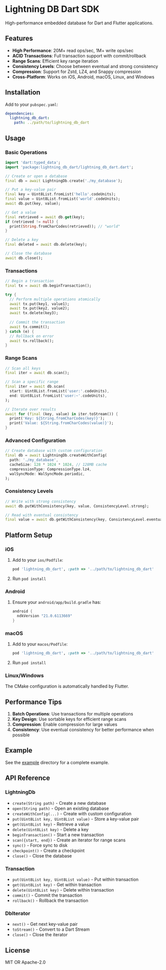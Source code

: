 # Lightning DB Dart SDK

High-performance embedded database for Dart and Flutter applications.

## Features

- **High Performance**: 20M+ read ops/sec, 1M+ write ops/sec
- **ACID Transactions**: Full transaction support with commit/rollback
- **Range Scans**: Efficient key range iteration
- **Consistency Levels**: Choose between eventual and strong consistency
- **Compression**: Support for Zstd, LZ4, and Snappy compression
- **Cross-Platform**: Works on iOS, Android, macOS, Linux, and Windows

## Installation

Add to your `pubspec.yaml`:

```yaml
dependencies:
  lightning_db_dart:
    path: ../path/to/lightning_db_dart
```

## Usage

### Basic Operations

```dart
import 'dart:typed_data';
import 'package:lightning_db_dart/lightning_db_dart.dart';

// Create or open a database
final db = await LightningDb.create('./my_database');

// Put a key-value pair
final key = Uint8List.fromList('hello'.codeUnits);
final value = Uint8List.fromList('world'.codeUnits);
await db.put(key, value);

// Get a value
final retrieved = await db.get(key);
if (retrieved != null) {
  print(String.fromCharCodes(retrieved)); // "world"
}

// Delete a key
final deleted = await db.delete(key);

// Close the database
await db.close();
```

### Transactions

```dart
// Begin a transaction
final tx = await db.beginTransaction();

try {
  // Perform multiple operations atomically
  await tx.put(key1, value1);
  await tx.put(key2, value2);
  await tx.delete(key3);
  
  // Commit the transaction
  await tx.commit();
} catch (e) {
  // Rollback on error
  await tx.rollback();
}
```

### Range Scans

```dart
// Scan all keys
final iter = await db.scan();

// Scan a specific range
final iter = await db.scan(
  start: Uint8List.fromList('user:'.codeUnits),
  end: Uint8List.fromList('user:~'.codeUnits),
);

// Iterate over results
await for (final (key, value) in iter.toStream()) {
  print('Key: ${String.fromCharCodes(key)}');
  print('Value: ${String.fromCharCodes(value)}');
}
```

### Advanced Configuration

```dart
// Create database with custom configuration
final db = await LightningDb.createWithConfig(
  path: './my_database',
  cacheSize: 128 * 1024 * 1024, // 128MB cache
  compressionType: CompressionType.lz4,
  walSyncMode: WalSyncMode.periodic,
);
```

### Consistency Levels

```dart
// Write with strong consistency
await db.putWithConsistency(key, value, ConsistencyLevel.strong);

// Read with eventual consistency
final value = await db.getWithConsistency(key, ConsistencyLevel.eventual);
```

## Platform Setup

### iOS

1. Add to your `ios/Podfile`:
   ```ruby
   pod 'lightning_db_dart', :path => '../path/to/lightning_db_dart'
   ```

2. Run `pod install`

### Android

1. Ensure your `android/app/build.gradle` has:
   ```gradle
   android {
     ndkVersion "21.0.6113669"
   }
   ```

### macOS

1. Add to your `macos/Podfile`:
   ```ruby
   pod 'lightning_db_dart', :path => '../path/to/lightning_db_dart'
   ```

2. Run `pod install`

### Linux/Windows

The CMake configuration is automatically handled by Flutter.

## Performance Tips

1. **Batch Operations**: Use transactions for multiple operations
2. **Key Design**: Use sortable keys for efficient range scans
3. **Compression**: Enable compression for large values
4. **Consistency**: Use eventual consistency for better performance when possible

## Example

See the [example](example/main.dart) directory for a complete example.

## API Reference

### LightningDb

- `create(String path)` - Create a new database
- `open(String path)` - Open an existing database
- `createWithConfig(...)` - Create with custom configuration
- `put(Uint8List key, Uint8List value)` - Store a key-value pair
- `get(Uint8List key)` - Retrieve a value
- `delete(Uint8List key)` - Delete a key
- `beginTransaction()` - Start a new transaction
- `scan({start, end})` - Create an iterator for range scans
- `sync()` - Force sync to disk
- `checkpoint()` - Create a checkpoint
- `close()` - Close the database

### Transaction

- `put(Uint8List key, Uint8List value)` - Put within transaction
- `get(Uint8List key)` - Get within transaction
- `delete(Uint8List key)` - Delete within transaction
- `commit()` - Commit the transaction
- `rollback()` - Rollback the transaction

### DbIterator

- `next()` - Get next key-value pair
- `toStream()` - Convert to a Dart Stream
- `close()` - Close the iterator

## License

MIT OR Apache-2.0